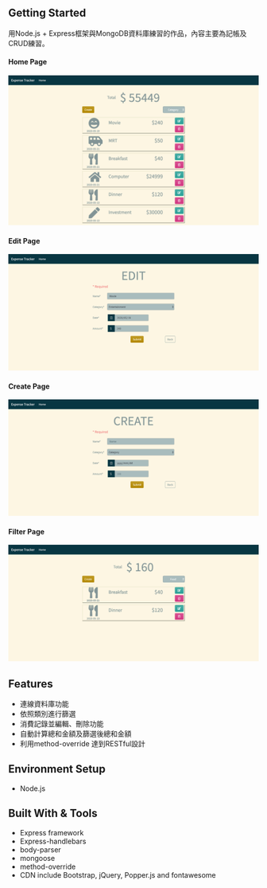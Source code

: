 ## Getting Started

用Node.js + Express框架與MongoDB資料庫練習的作品，內容主要為記帳及CRUD練習。

#### Home Page

![Webpicture](/public/homepage.png)

#### Edit Page

![Webpicture](/public/editpage.png)

#### Create Page

![Webpicture](/public/createpage.png)


#### Filter Page

![Webpicture](/public/filterpage.png)

## Features
* 連線資料庫功能
* 依照類別進行篩選
* 消費記錄並編輯、刪除功能
* 自動計算總和金額及篩選後總和金額
* 利用method-override 達到RESTful設計

## Environment Setup
* Node.js

## Built With & Tools
* Express framework
* Express-handlebars
* body-parser
* mongoose
* method-override
* CDN include Bootstrap, jQuery, Popper.js and fontawesome

